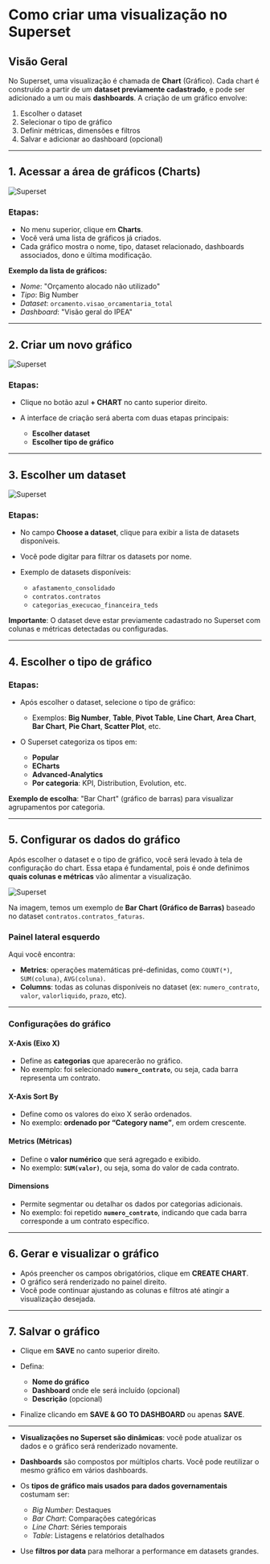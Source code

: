 # Como criar uma visualização no Superset

## Visão Geral

No Superset, uma visualização é chamada de **Chart** (Gráfico). Cada chart é construído a partir de um **dataset previamente cadastrado**, e pode ser adicionado a um ou mais **dashboards**. A criação de um gráfico envolve:

1. Escolher o dataset
2. Selecionar o tipo de gráfico
3. Definir métricas, dimensões e filtros
4. Salvar e adicionar ao dashboard (opcional)

---

## 1. Acessar a área de gráficos (Charts)

![Superset](../../../../assets/images/superset_charts.png)

### Etapas:

* No menu superior, clique em **Charts**.
* Você verá uma lista de gráficos já criados.
* Cada gráfico mostra o nome, tipo, dataset relacionado, dashboards associados, dono e última modificação.

**Exemplo da lista de gráficos:**

* *Nome*: "Orçamento alocado não utilizado"
* *Tipo*: Big Number
* *Dataset*: `orcamento.visao_orcamentaria_total`
* *Dashboard*: "Visão geral do IPEA"

---

## 2. Criar um novo gráfico

![Superset](../../../../assets/images/chart.png)

### Etapas:

* Clique no botão azul **+ CHART** no canto superior direito.
* A interface de criação será aberta com duas etapas principais:

    - **Escolher dataset**<br>
    - **Escolher tipo de gráfico**

---

## 3. Escolher um dataset

![Superset](../../../../assets/images/select_dataset.png)

### Etapas:

* No campo **Choose a dataset**, clique para exibir a lista de datasets disponíveis.
* Você pode digitar para filtrar os datasets por nome.
* Exemplo de datasets disponíveis:

    * `afastamento_consolidado`
    * `contratos.contratos`
    * `categorias_execucao_financeira_teds`

**Importante**: O dataset deve estar previamente cadastrado no Superset com colunas e métricas detectadas ou configuradas.

---

## 4. Escolher o tipo de gráfico

### Etapas:

* Após escolher o dataset, selecione o tipo de gráfico:

  * Exemplos: **Big Number**, **Table**, **Pivot Table**, **Line Chart**, **Area Chart**, **Bar Chart**, **Pie Chart**, **Scatter Plot**, etc.
* O Superset categoriza os tipos em:

    * **Popular**
    * **ECharts**
    * **Advanced-Analytics**
    * **Por categoria**: KPI, Distribution, Evolution, etc.

**Exemplo de escolha**: "Bar Chart" (gráfico de barras) para visualizar agrupamentos por categoria.

---

## 5. Configurar os dados do gráfico

Após escolher o dataset e o tipo de gráfico, você será levado à tela de configuração do chart. Essa etapa é fundamental, pois é onde definimos **quais colunas e métricas** vão alimentar a visualização.

![Superset](../../../../assets/images/bar_chart.png)

Na imagem, temos um exemplo de **Bar Chart (Gráfico de Barras)** baseado no dataset `contratos.contratos_faturas`.

### Painel lateral esquerdo

Aqui você encontra:

* **Metrics**: operações matemáticas pré-definidas, como `COUNT(*)`, `SUM(coluna)`, `AVG(coluna)`.
* **Columns**: todas as colunas disponíveis no dataset (ex: `numero_contrato`, `valor`, `valorliquido`, `prazo`, etc).

---

### Configurações do gráfico

#### X-Axis (Eixo X)

- Define as **categorias** que aparecerão no gráfico.
- No exemplo: foi selecionado **`numero_contrato`**, ou seja, cada barra representa um contrato.

#### X-Axis Sort By

- Define como os valores do eixo X serão ordenados.
- No exemplo: **ordenado por “Category name”**, em ordem crescente.

#### Metrics (Métricas)

- Define o **valor numérico** que será agregado e exibido.
- No exemplo: **`SUM(valor)`**, ou seja, soma do valor de cada contrato.

#### Dimensions

- Permite segmentar ou detalhar os dados por categorias adicionais.
- No exemplo: foi repetido **`numero_contrato`**, indicando que cada barra corresponde a um contrato específico.


---

## 6. Gerar e visualizar o gráfico

* Após preencher os campos obrigatórios, clique em **CREATE CHART**.
* O gráfico será renderizado no painel direito.
* Você pode continuar ajustando as colunas e filtros até atingir a visualização desejada.

---

## 7. Salvar o gráfico


* Clique em **SAVE** no canto superior direito.
* Defina:

    * **Nome do gráfico**
    * **Dashboard** onde ele será incluído (opcional)
    * **Descrição** (opcional)

* Finalize clicando em **SAVE & GO TO DASHBOARD** ou apenas **SAVE**.

---


* **Visualizações no Superset são dinâmicas**: você pode atualizar os dados e o gráfico será renderizado novamente.
* **Dashboards** são compostos por múltiplos charts. Você pode reutilizar o mesmo gráfico em vários dashboards.
* Os **tipos de gráfico mais usados para dados governamentais** costumam ser:

    * *Big Number*: Destaques
    * *Bar Chart*: Comparações categóricas
    * *Line Chart*: Séries temporais
    * *Table*: Listagens e relatórios detalhados


* Use **filtros por data** para melhorar a performance em datasets grandes.


